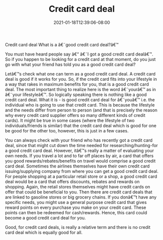 ﻿---
title: "Credit card deal"
date: 2021-01-18T12:39:06-08:00
description: "Credit_Cards Tips for Web Success"
featured_image: "/images/Credit_Cards.jpg"
tags: ["Credit Cards"]
---

Credit card deal
What is a â€˜good credit card deal?â€™

You must have heard people say â€“ â€˜I got a good credit card dealâ€™. So if you happen to be looking for a credit card at that moment, do you just go with what your friend has told you as a good credit card deal? 

Letâ€™s check what one can term as a good credit card deal. A credit card deal is good if it works for you. So, if the credit card fits into your lifestyle in a way that rakes in maximum benefits for you, that is a good credit card deal. The most important thing to realize here is the word â€˜yourâ€™ as in â€˜your lifestyleâ€™. So logically speaking there is nothing like a good credit card deal. What it is - is good credit card deal for â€˜youâ€™ i.e. the individual who is going to use that credit card. This is because the lifestyle and the needs differ from person to person (and that is precisely the reason why every credit card supplier offers so many different kinds of credit cards). It might be true in some cases (where the lifestyle of two individuals/friends is similar) that the credit card deal which is good for one be good for the other too, however, this is just in a few cases. 

You can always check with your friend who has recently got a credit card deal, since that might cut down the time needed for researching/hunting-for a good credit card deal. However, itâ€™s really a matter of evaluating your own needs. If you travel a lot and to far off places by air, a card that offers you good rewards/rebates/benefits on travel would comprise a good credit card deal. Sometimes the airlines themselves have their own credit card issuing/supplying company from where you can get a good credit card deal.  For people shopping at a particular retail store or a shop, a good credit card deal would be a card that offers discounts, rebates and rewards on shopping. Again, the retail stores themselves might have credit cards on offer that could be beneficial to you. Then there are credit card deals that are linked to gasoline stores or big grocery chains. If you donâ€™t have any specific needs, you might use a general purpose credit card that gives reward points on every purchase you make on your credit card. These points can then be redeemed for cash/rewards. Hence, this card could become a good credit card deal for you. 

Good, for credit card deals, is really a relative term and there is no credit card deal which is equally good for all.
 

